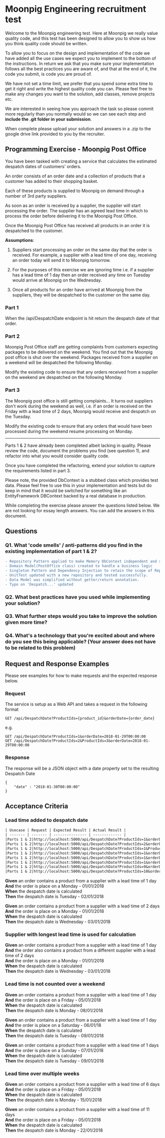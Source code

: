 # Moonpig Engineering recruitment test

Welcome to the Moonpig engineering test. Here at Moonpig we really value
quality code, and this test has been designed to allow you to show us how 
you think quality code should be written. 

To allow you to focus on the design and implementation of the code we have 
added all the use cases we expect you to implement to the bottom of the 
instructions. In return we ask that you make sure your implementation 
follows all the best practices you are aware of, and that at the end of it, 
the code you submit, is code you are proud of. 

We have not set a time limit, we prefer that you spend some extra time to get
it right and write the highest quality code you can. Please feel free to make
any changes you want to the solution, add classes, remove projects etc.

We are interested in seeing how you approach the task so please commit more
regularly than you normally would so we can see each step and **include
the .git folder in your submission**.

When complete please upload your solution and answers in a .zip to the google
drive link provided to you by the recruiter.

## Programming Exercise - Moonpig Post Office

You have been tasked with creating a service that calculates the estimated 
despatch dates of customers' orders. 

An order consists of an order date and a collection of products that a 
customer has added to their shopping basket. 

Each of these products is supplied to Moonpig on demand through a number of 
3rd party suppliers.

As soon as an order is received by a supplier, the supplier will start 
processing the order. The supplier has an agreed lead time in which to 
process the order before delivering it to the Moonpig Post Office.

Once the Moonpig Post Office has received all products in an order it is 
despatched to the customer.

**Assumptions**:

1. Suppliers start processing an order on the same day that the order is 
	received. For example, a supplier with a lead time of one day, receiving
	an order today will send it to Moonpig tomorrow.

2. For the purposes of this exercise we are ignoring time i.e. if a 
	supplier has a lead time of 1 day then an order received any time on 
	Tuesday would arrive at Moonpig on the Wednesday.

3. Once all products for an order have arrived at Moonpig from the suppliers,
	they will be despatched to the customer on the same day.

### Part 1 

When the /api/DespatchDate endpoint is hit return the despatch date of that
order.

### Part 2

Moonpig Post Office staff are getting complaints from customers expecting
packages to be delivered on the weekend. You find out that the Moonpig post
office is shut over the weekend. Packages received from a supplier on a
weekend will be despatched the following Monday.

Modify the existing code to ensure that any orders received from a supplier
on the weekend are despatched on the following Monday.

### Part 3

The Moonpig post office is still getting complaints... It turns out suppliers
don't work during the weekend as well, i.e. if an order is received on the
Friday with a lead time of 2 days, Moonpig would receive and despatch on the
Tuesday.

Modify the existing code to ensure that any orders that would have been 
processed during the weekend resume processing on Monday.

---

Parts 1 & 2 have already been completed albeit lacking in quality. Please
review the code, document the problems you find (see question 1), and refactor
into what you would consider quality code.

Once you have completed the refactoring, extend your solution to capture the 
requirements listed in part 3.

Please note, the provided DbContext is a stubbed class which provides test 
data. Please feel free to use this in your implementation and tests but do 
keep in mind that it would be switched for something like an EntityFramework 
DBContext backed by a real database in production.

While completing the exercise please answer the questions listed below. 
We are not looking for essay length answers. You can add the answers in this 
document.

## Questions

### Q1. What 'code smells' / anti-patterns did you find in the existing implementation of part 1 & 2?
```diff
- Repository Pattern applied to make Memory DbContext independent and substitutable
- Domain Model(PostOffice class) created to handle a business logic
- Singleton Pattern and Dependency Injection to retain the scope of Repository and Dbcontext
- UnitTest updated with a new repository and tested successfully.
- Data Model was simplified without getter/return annotation.
- Typo on 'Despatch...' updated
```

### Q2. What best practices have you used while implementing your solution?

### Q3. What further steps would you take to improve the solution given more time?

### Q4. What's a technology that you're excited about and where do you see this being applicable? (Your answer does not have to be related to this problem)

## Request and Response Examples

Please see examples for how to make requests and the expected response below.

### Request

The service is setup as a Web API and takes a request in the following format

~~~~ 
GET /api/DespatchDate?ProductIds={product_id}&orderDate={order_date} 
~~~~

e.g.

~~~~ 
GET /api/DespatchDate?ProductIds=1&orderDate=2018-01-29T00:00:00
GET /api/DespatchDate?ProductIds=2&ProductIds=3&orderDate=2018-01-29T00:00:00 
~~~~

### Response

The response will be a JSON object with a date property set to the resulting 
Despatch Date

~~~~ 
{
    "date" : "2018-01-30T00:00:00"
}
~~~~ 

## Acceptance Criteria

### Lead time added to despatch date  
```diff
| Usecase | Request | Expected Result | Actual Result |
| ------- | ------- | --------------- | ------------- |
|Parts 1 & 2|http://localhost:5000/api/DespatchDate?ProductIds=1&orderDate=2018-01-01T00:00:00|02/01/2018||
|Parts 1 & 2|http://localhost:5000/api/DespatchDate?ProductIds=2&orderDate=2018-01-01T00:00:00|03/01/2018||
|Parts 1 & 2|http://localhost:5000/api/DespatchDate?ProductIds=1&ProductIds=2&orderDate=2018-01-01T00:00:00|03/01/2018||
|Parts 1 & 2|http://localhost:5000/api/DespatchDate?ProductIds=1&orderDate=2018-01-05T00:00:00|08/01/2018||
|Parts 1 & 2|http://localhost:5000/api/DespatchDate?ProductIds=1&orderDate=2018-01-06T00:00:00|09/01/2018 ||
|Parts 1 & 2|http://localhost:5000/api/DespatchDate?ProductIds=1&orderDate=2018-01-07T00:00:00|09/01/2018 ||
|Parts 1 & 2|http://localhost:5000/api/DespatchDate?ProductIds=9&orderDate=2018-01-05T00:00:00|15/01/2018||
|Parts 1 & 2|http://localhost:5000/api/DespatchDate?ProductIds=10&orderDate=2018-01-05T00:00:00|22/01/2018||
```

**Given** an order contains a product from a supplier with a lead time of 1 day  
**And** the order is place on a Monday - 01/01/2018  
**When** the despatch date is calculated  
**Then** the despatch date is Tuesday - 02/01/2018  

**Given** an order contains a product from a supplier with a lead time of 2 days  
**And** the order is place on a Monday - 01/01/2018  
**When** the despatch date is calculated  
**Then** the despatch date is Wednesday - 03/01/2018  

### Supplier with longest lead time is used for calculation

**Given** an order contains a product from a supplier with a lead time of 1 day  
**And** the order also contains a product from a different supplier with a lead time of 2 days  
**And** the order is place on a Monday - 01/01/2018  
**When** the despatch date is calculated  
**Then** the despatch date is Wednesday - 03/01/2018  

### Lead time is not counted over a weekend

**Given** an order contains a product from a supplier with a lead time of 1 day  
**And** the order is place on a Friday - 05/01/2018  
**When** the despatch date is calculated  
**Then** the despatch date is Monday - 08/01/2018  

**Given** an order contains a product from a supplier with a lead time of 1 day  
**And** the order is place on a Saturday - 06/01/18  
**When** the despatch date is calculated  
**Then** the despatch date is Tuesday - 09/01/2018  

**Given** an order contains a product from a supplier with a lead time of 1 days  
**And** the order is place on a Sunday - 07/01/2018  
**When** the despatch date is calculated  
**Then** the despatch date is Tuesday - 09/01/2018  

### Lead time over multiple weeks

**Given** an order contains a product from a supplier with a lead time of 6 days  
**And** the order is place on a Friday - 05/01/2018  
**When** the despatch date is calculated  
**Then** the despatch date is Monday - 15/01/2018  

**Given** an order contains a product from a supplier with a lead time of 11 days  
**And** the order is place on a Friday - 05/01/2018  
**When** the despatch date is calculated  
**Then** the despatch date is Monday - 22/01/2018

